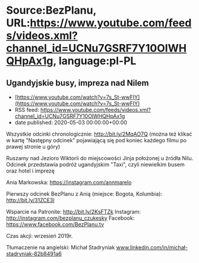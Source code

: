 # Source:BezPlanu, URL:https://www.youtube.com/feeds/videos.xml?channel_id=UCNu7GSRF7Y10OIWHQHpAx1g, language:pl-PL

## Ugandyjskie busy, impreza nad Nilem
 - [https://www.youtube.com/watch?v=7s_St-wwFIY](https://www.youtube.com/watch?v=7s_St-wwFIY)
 - RSS feed: https://www.youtube.com/feeds/videos.xml?channel_id=UCNu7GSRF7Y10OIWHQHpAx1g
 - date published: 2020-05-03 00:00:00+00:00

Wszystkie odcinki chronologicznie: http://bit.ly/2MqAO7Q
(można też klikać w kartę "Następny odcinek" pojawiającą się pod koniec każdego filmu po prawej stronie u góry) 

Ruszamy nad Jezioro Wiktorii do miejscowości Jinja położonej u źródła Nilu. Odcinek przedstawia podróż ugandyjskim "Taxi", czyli niewielkim busem oraz hotel i imprezę

Ania Markowska:
https://instagram.com/annmarelo

Pierwszy odcinek BezPlanu z Anią (miejsce: Bogota, Kolumbia):
http://bit.ly/31ZCE3l

Wsparcie na Patronite: http://bit.ly/2KsFTZk 
Instagram: http://instagram.com/bezplanu_czukesky 
Facebook: https://www.facebook.com/BezPlanu.tv 

Czas akcji: wrzesień 2019r.

Tłumaczenie na angielski: Michał Stadryniak
www.linkedin.com/in/michał-stadryniak-82b8491a6

